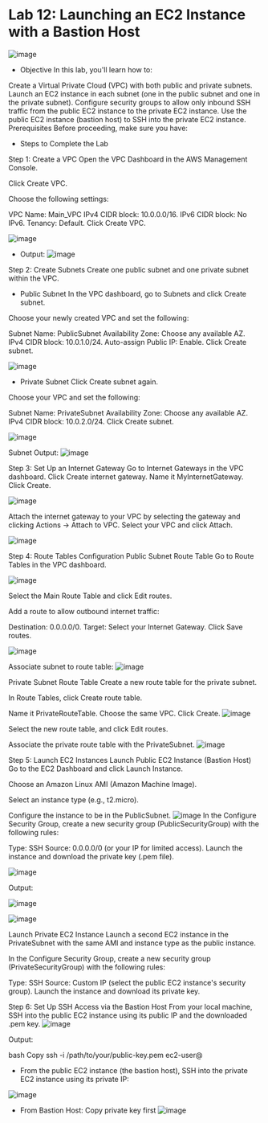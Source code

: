# Lab 12: Launching an EC2 Instance with a Bastion Host

![image](https://github.com/user-attachments/assets/71793f42-fbab-46e5-a0c6-aaa438a3acb8)


- Objective
In this lab, you'll learn how to:

Create a Virtual Private Cloud (VPC) with both public and private subnets.
Launch an EC2 instance in each subnet (one in the public subnet and one in the private subnet).
Configure security groups to allow only inbound SSH traffic from the public EC2 instance to the private EC2 instance.
Use the public EC2 instance (bastion host) to SSH into the private EC2 instance.
Prerequisites
Before proceeding, make sure you have:

- Steps to Complete the Lab

Step 1: Create a VPC
Open the VPC Dashboard in the AWS Management Console.

Click Create VPC.

Choose the following settings:

VPC Name: Main_VPC
IPv4 CIDR block: 10.0.0.0/16.
IPv6 CIDR block: No IPv6.
Tenancy: Default.
Click Create VPC.

![image](https://github.com/user-attachments/assets/aa113018-aa41-4362-a1a8-3d347e04ada0)

- Output:
![image](https://github.com/user-attachments/assets/9ce6c731-1a1f-4e8f-966d-eff122ada1c7)


Step 2: Create Subnets
Create one public subnet and one private subnet within the VPC.


- Public Subnet
In the VPC dashboard, go to Subnets and click Create subnet.

Choose your newly created VPC and set the following:

Subnet Name: PublicSubnet
Availability Zone: Choose any available AZ.
IPv4 CIDR block: 10.0.1.0/24.
Auto-assign Public IP: Enable.
Click Create subnet.

![image](https://github.com/user-attachments/assets/5467792a-5910-4c13-8e15-b764851d0792)


- Private Subnet
Click Create subnet again.

Choose your VPC and set the following:

Subnet Name: PrivateSubnet
Availability Zone: Choose any available AZ.
IPv4 CIDR block: 10.0.2.0/24.
Click Create subnet.

![image](https://github.com/user-attachments/assets/7092380f-2a34-41ef-bc8c-977186b7bccf)

Subnet Output:
![image](https://github.com/user-attachments/assets/57718f58-d58c-451c-9fdf-181401317995)

Step 3: Set Up an Internet Gateway
Go to Internet Gateways in the VPC dashboard.
Click Create internet gateway.
Name it MyInternetGateway.
Click Create.

![image](https://github.com/user-attachments/assets/a65c720b-1da7-4fbd-8aca-2ae44bf39803)

Attach the internet gateway to your VPC by selecting the gateway and clicking Actions → Attach to VPC. Select your VPC and click Attach.

![image](https://github.com/user-attachments/assets/96946800-e8bd-4bc6-adf1-43fd89dd9f74)

Step 4: Route Tables Configuration
Public Subnet Route Table
Go to Route Tables in the VPC dashboard.

![image](https://github.com/user-attachments/assets/0f19f2ae-d6cd-451f-afd5-1169c484b637)

Select the Main Route Table and click Edit routes.

Add a route to allow outbound internet traffic:

Destination: 0.0.0.0/0.
Target: Select your Internet Gateway.
Click Save routes.

![image](https://github.com/user-attachments/assets/56ff9a8c-0050-43fe-a6d5-ed9ffb1b38b5)

Associate subnet to route table:
![image](https://github.com/user-attachments/assets/0edf40ed-dc4a-44aa-a471-fe50596d5dce)


Private Subnet Route Table
Create a new route table for the private subnet.

In Route Tables, click Create route table.

Name it PrivateRouteTable.
Choose the same VPC.
Click Create.
![image](https://github.com/user-attachments/assets/e630cdb3-c0cd-444a-a144-6222662d5c1a)

Select the new route table, and click Edit routes.

Associate the private route table with the PrivateSubnet.
![image](https://github.com/user-attachments/assets/84ec96cf-4289-49aa-9a2c-a3d1452d744d)


Step 5: Launch EC2 Instances
Launch Public EC2 Instance (Bastion Host)
Go to the EC2 Dashboard and click Launch Instance.

Choose an Amazon Linux AMI (Amazon Machine Image).

Select an instance type (e.g., t2.micro).

Configure the instance to be in the PublicSubnet.
![image](https://github.com/user-attachments/assets/a3076042-072c-4d86-81f2-9c147a1f3259)
In the Configure Security Group, create a new security group (PublicSecurityGroup) with the following rules:

Type: SSH
Source: 0.0.0.0/0 (or your IP for limited access).
Launch the instance and download the private key (.pem file).

![image](https://github.com/user-attachments/assets/0a7c4be6-d91c-47ff-b2eb-5313dd267eef)

Output:

![image](https://github.com/user-attachments/assets/1b9de418-f926-434b-9a25-2ed750d4f07a)

![image](https://github.com/user-attachments/assets/6f1e4cec-3548-43bc-8133-02e59cb8f0e6)


Launch Private EC2 Instance
Launch a second EC2 instance in the PrivateSubnet with the same AMI and instance type as the public instance.

In the Configure Security Group, create a new security group (PrivateSecurityGroup) with the following rules:

Type: SSH
Source: Custom IP (select the public EC2 instance's security group).
Launch the instance and download its private key.

Step 6: Set Up SSH Access via the Bastion Host
From your local machine, SSH into the public EC2 instance using its public IP and the downloaded .pem key.
![image](https://github.com/user-attachments/assets/910bd597-0a70-4432-8776-e96aae5ff9b9)

Output:

bash
Copy
ssh -i /path/to/your/public-key.pem ec2-user@<Public-EC2-Public-IP>
- From the public EC2 instance (the bastion host), SSH into the private EC2 instance using its private IP:

![image](https://github.com/user-attachments/assets/d1004986-090b-4169-a79f-289282863db8)

- From Bastion Host:
Copy private key first
![image](https://github.com/user-attachments/assets/98da269c-11f8-46fd-aaeb-5415a358a57d)


